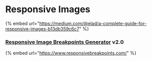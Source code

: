 # Responsive Images

{% embed url="https://medium.com/@elad/a-complete-guide-for-responsive-images-b13db359c6c7" %}

### [Responsive Image Breakpoints Generator](https://www.responsivebreakpoints.com/) v2.0

{% embed url="https://www.responsivebreakpoints.com/" %}

